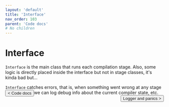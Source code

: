 ```yaml
---
layout: 'default'
title: 'Interface'
nav_order: 103
parent: 'Code docs'
# No children
---
```


# Interface

`Interface` is the main class that runs each compilation stage. Also, some logic is directly placed inside the interface
but not in stage classes, it's kinda bad but... 

`Interface` catches errors, that is, when something went wrong at any stage we can log debug info about the current
compiler state, etc.
<button class="btn btn-outline" style="float: left;">
    <a style="text-decoration: none;" href="/Jacy-Dev-Book/code-docs/index.html">< Code docs</a>
</button>
<button class="btn btn-outline" style="float: right;">
    <a style="text-decoration: none;" href="/Jacy-Dev-Book/code-docs/logger-and-panics.html">Logger and panics ></a>
</button>
